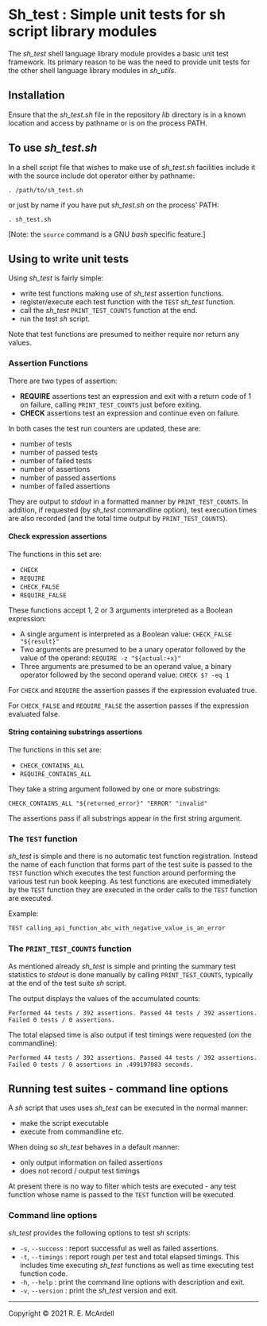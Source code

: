 # Sh_test : Simple unit tests for sh script library modules

The *sh_test* shell language library module provides a basic unit test framework. Its primary reason to be was the need to provide unit tests for the other shell language library modules in *sh_utils*.

## Installation

Ensure that the *sh_test.sh* file in the repository *lib* directory is in a known location and access by pathname or is on the process PATH.

## To use *sh_test.sh*

In a shell script file that wishes to make use of *sh_test.sh* facilities include it with the source include dot operator either by pathname:

`. /path/to/sh_test.sh`

or just by name if you have put *sh_test.sh* on the process' PATH:

`. sh_test.sh`

[Note: the `source` command is a GNU *bash* specific feature.]

## Using to write unit tests

Using *sh_test* is fairly simple:

- write test functions making use of *sh_test* assertion functions.
- register/execute each test function with the `TEST` *sh_test* function.
- call the *sh_test* `PRINT_TEST_COUNTS` function at the end.
- run the test *sh* script.

Note that test functions are presumed to neither require nor return any values.

### Assertion Functions

There are two types of assertion:

- **REQUIRE** assertions test an expression and exit with a return code of 1 on failure, calling `PRINT_TEST_COUNTS` just before exiting.
- **CHECK** assertions test an expression and continue even on failure.

In both cases the test run counters are updated, these are:

- number of tests
- number of passed tests
- number of failed tests
- number of assertions
- number of passed assertions
- number of failed assertions

They are output to *stdout* in a formatted manner by `PRINT_TEST_COUNTS`.
In addition, if requested (by *sh_test* commandline option), test execution times are also recorded (and the total time output by `PRINT_TEST_COUNTS`).

#### Check expression assertions

The functions in this set are:

- `CHECK`
- `REQUIRE`
- `CHECK_FALSE`
- `REQUIRE_FALSE`

These functions accept 1, 2 or 3 arguments interpreted as a Boolean expression:

- A single argument is interpreted as a Boolean value:
    `CHECK_FALSE "${result}"`
- Two arguments are presumed to be a unary operator followed by the value of the operand:
    `REQUIRE -z "${actual:+x}"`
- Three arguments are presumed to be an operand value, a binary operator followed by the second operand value:
    `CHECK $? -eq 1`

For `CHECK` and `REQUIRE` the assertion passes if the expression evaluated true.

For `CHECK_FALSE` and `REQUIRE_FALSE` the assertion passes if the expression evaluated false.

#### String containing substrings assertions

The functions in this set are:

- `CHECK_CONTAINS_ALL`
- `REQUIRE_CONTAINS_ALL`

They take a string argument followed by one or more substrings:

  `CHECK_CONTAINS_ALL "${returned_error}" "ERROR" "invalid"`

The assertions pass if all substrings appear in the first string argument.

### The `TEST` function

*sh_test* is simple and there is no automatic test function registration. Instead the name of each function that forms part of the test suite is passed to the `TEST` function which executes the test function around performing the various test run book keeping. As test functions are executed immediately by the `TEST` function they are executed in the order calls to the `TEST` function are executed.

Example:
```bash
TEST calling_api_function_abc_with_negative_value_is_an_error
```

### The `PRINT_TEST_COUNTS` function

As mentioned already *sh_test* is simple and printing the summary test statistics to *stdout* is done manually by calling `PRINT_TEST_COUNTS`, typically at the end of the test suite *sh* script.

The output displays the values of the accumulated counts:

```
Performed 44 tests / 392 assertions. Passed 44 tests / 392 assertions. Failed 0 tests / 0 assertions.
```

The total elapsed time is also output if test timings were requested (on the commandline):

```
Performed 44 tests / 392 assertions. Passed 44 tests / 392 assertions. Failed 0 tests / 0 assertions in .499197083 seconds.
```
## Running test suites - command line options

A *sh* script that uses uses *sh_test* can be executed in the normal manner:

- make the script executable
- execute from commandline etc.

When doing so *sh_test* behaves in a default manner:

- only output information on failed assertions
- does not record / output test timings

At present there is no way to filter which tests are executed - any test function whose name is passed to the `TEST` function will be executed.

### Command line options

*sh_test* provides the following options to test *sh* scripts:

- `-s`, `--success` : report successful as well as failed assertions.
- `-t`, `--timings` : report rough per test and total elapsed timings. This includes time executing *sh_test* functions as well as time executing test function code.
- `-h`, `--help`    : print the command line options with description and exit.
- `-v`, `--version` : print the *sh_test* version and exit.

---
Copyright © 2021 R. E. McArdell
